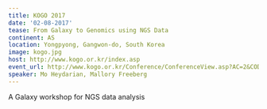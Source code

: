 ```yaml
---
title: KOGO 2017
date: '02-08-2017'
tease: From Galaxy to Genomics using NGS Data
continent: AS
location: Yongpyong, Gangwon-do, South Korea
image: kogo.jpg
host: http://www.kogo.or.kr/index.asp
event_url: http://www.kogo.or.kr/Conference/ConferenceView.asp?AC=2&CODE=CI20161201
speaker: Mo Heydarian, Mallory Freeberg
---
```


A Galaxy workshop for NGS data analysis